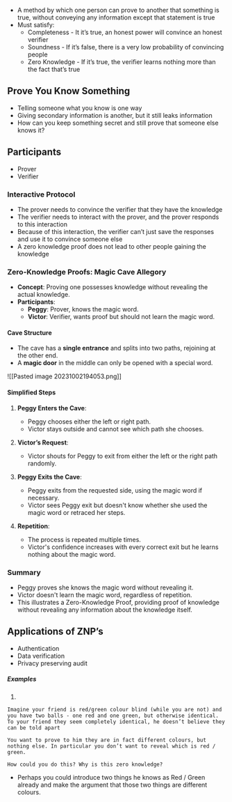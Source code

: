 - A method by which one person can prove to another that something is true, without conveying any information except that statement is true
- Must satisfy:
	- Completeness - It it’s true, an honest power will convince an honest verifier
	- Soundness - If it’s false, there is a very low probability of convincing people
	- Zero Knowledge - If it’s true, the verifier learns nothing more than the fact that’s true

## Prove You Know Something
- Telling someone what you know is one way
- Giving secondary information is another, but it still leaks information
- How can you keep something secret and still prove that someone else knows it?

## Participants
- Prover
- Verifier

### Interactive Protocol
- The prover needs to convince the verifier that they have the knowledge
- The verifier needs to interact with the prover, and the prover responds to this interaction
- Because of this interaction, the verifier can’t just save the responses and use it to convince someone else
- A zero knowledge proof does not lead to other people gaining the knowledge

### Zero-Knowledge Proofs: Magic Cave Allegory

- **Concept**: Proving one possesses knowledge without revealing the actual knowledge.
- **Participants**:
  - **Peggy**: Prover, knows the magic word.
  - **Victor**: Verifier, wants proof but should not learn the magic word.
#### Cave Structure
- The cave has a **single entrance** and splits into two paths, rejoining at the other end.
- A **magic door** in the middle can only be opened with a special word.

![[Pasted image 20231002194053.png]]
#### Simplified Steps
1. **Peggy Enters the Cave**:
   - Peggy chooses either the left or right path.
   - Victor stays outside and cannot see which path she chooses.

2. **Victor’s Request**:
   - Victor shouts for Peggy to exit from either the left or the right path randomly.

3. **Peggy Exits the Cave**:
   - Peggy exits from the requested side, using the magic word if necessary.
   - Victor sees Peggy exit but doesn't know whether she used the magic word or retraced her steps.

4. **Repetition**:
   - The process is repeated multiple times.
   - Victor's confidence increases with every correct exit but he learns nothing about the magic word.

### Summary
- Peggy proves she knows the magic word without revealing it.
- Victor doesn't learn the magic word, regardless of repetition.
- This illustrates a Zero-Knowledge Proof, providing proof of knowledge without revealing any information about the knowledge itself.

## Applications of ZNP’s
- Authentication
- Data verification
- Privacy preserving audit

##### Examples

1.
```
Imagine your friend is red/green colour blind (while you are not) and you have two balls - one red and one green, but otherwise identical. To your friend they seem completely identical, he doesn’t believe they can be told apart

You want to prove to him they are in fact different colours, but nothing else. In particular you don’t want to reveal which is red / green.

How could you do this? Why is this zero knowledge?
```

- Perhaps you could introduce two things he knows as Red / Green already and make the argument that those two things are different colours. 